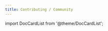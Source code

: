 ```yaml
---
title: Contributing / Community
---
```


import DocCardList from '@theme/DocCardList';

<DocCardList />
